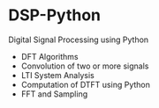 # DSP-Python
Digital Signal Processing using Python
- DFT Algorithms
- Convolution of two or more signals
- LTI System Analysis
- Computation of DTFT using Python
- FFT and Sampling
